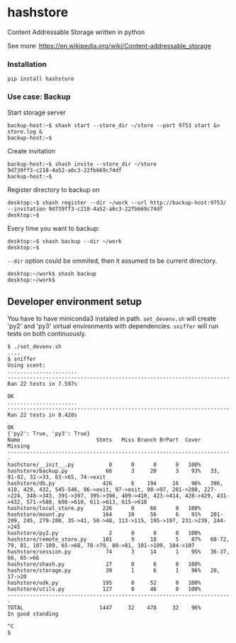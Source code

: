 # hashstore

Content Addressable Storage written in python

See more: https://en.wikipedia.org/wiki/Content-addressable_storage

### Installation

```
pip install hashstore
```

### Use case: Backup

Start storage server
```
backup-host:~$ shash start --store_dir ~/store --port 9753 start &> store.log &
backup-host:~$
```

Create invitation
```
backup-host:~$ shash invite --store_dir ~/store
9d739ff3-c218-4a52-a6c3-22fb669c74df
backup-host:~$
```

Register directory to backup on
```
desktop:~$ shash register --dir ~/work --url http://backup-host:9753/ --invitation 9d739ff3-c218-4a52-a6c3-22fb669c74df
desktop:~$
```


Every time you want to backup:
```
desktop:~$ shash backup --dir ~/work
desktop:~$
```

`--dir` option could be ommited, then it assumed to be current directory.

```
desktop:~/work$ shash backup
desktop:~/work$
```


## Developer environment setup

You have to have miniconda3 instaled in path. `set_devenv.sh` will create 'py2' and
'py3' virtual environments with dependencies. `sniffer` will run tests on both
continuously.

```
$ ./set_devenv.sh
....
$ sniffer
Using scent:
......................
----------------------------------------------------------------------
Ran 22 tests in 7.597s

OK
......................
----------------------------------------------------------------------
Ran 22 tests in 8.420s

OK
{'py2': True, 'py3': True}
Name                        Stmts   Miss Branch BrPart  Cover   Missing
-----------------------------------------------------------------------
hashstore/__init__.py           0      0      0      0   100%
hashstore/backup.py            66      3     20      3    93%   33, 91-92, 32->33, 63->65, 74->exit
hashstore/db.py               426      6    194     16    96%   396, 410, 429, 432, 545-546, 96->exit, 97->exit, 98->97, 201->208, 227->224, 348->343, 391->397, 395->396, 409->410, 423->414, 428->429, 431->432, 571->580, 608->610, 611->613, 615->618
hashstore/local_store.py      226      0     66      0   100%
hashstore/mount.py            164     10     56      6    91%   201-209, 245, 279-280, 35->41, 50->48, 113->115, 195->197, 231->239, 244->245
hashstore/py2.py                2      0      0      0   100%
hashstore/remote_store.py     101      9     18      5    87%   68-72, 79, 81, 107-109, 65->68, 78->79, 80->81, 101->109, 104->107
hashstore/session.py           74      3     14      1    95%   36-37, 66, 65->66
hashstore/shash.py             27      0      6      0   100%
hashstore/storage.py           39      1      6      1    96%   20, 17->20
hashstore/udk.py              195      0     52      0   100%
hashstore/utils.py            127      0     46      0   100%
-----------------------------------------------------------------------
TOTAL                        1447     32    478     32    96%
In good standing

^C
$
```